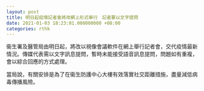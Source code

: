 ```yaml
---
layout: post
title: 明日起疫情記者會將改網上形式舉行　記者要以文字提問
date: 2021-01-03 18:23:01.000000000 +08:00
categories: rthk
---
```


衞生署及醫管局由明日起，將改以視像會議軟件在網上舉行記者會，交代疫情最新情況。傳媒代表需以文字訊息提問，暫時未能接受語音訊息提問，問題如有重複，會以綜合回應的方式處理。

當局說，有關安排是為了在衞生防護中心大樓有效落實社交距離措施，盡量減低病毒傳播風險。
